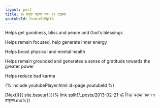 ```yaml
---
layout: post
title: ॐ चतुश पढ़ाया नमः ११ टाइम्स
youtubeId: dz4cx6H9pY8
---
```

 
 
Helps get goodness, bliss and peace and God's blessings
 
Helps remain focused, help generate inner energy 
 
Helps boost physical and mental health 
 
Helps remain grounded and generates a sense of gratitude towards the greater power 
 
Helps reduce bad karma
 
 
 
 


{% include youtubePlayer.html id=page.youtubeId %}
 
[Next]({{ site.baseurl }}{% link  split1/_posts/2013-02-21-ॐ निसा चराया नमः ११ टाइम्स.md%})
 
